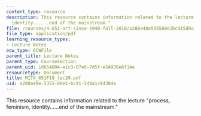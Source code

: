 ```yaml
---
content_type: resource
description: This resource contains information related to the lecture "process, feminism,
  identity......end of the mainstream."
file: /courses/4-651-art-since-1940-fall-2010/a288a48e535580e2bc915d9a1c94304a_MIT4_651F10_lec20.pdf
file_type: application/pdf
learning_resource_types:
- Lecture Notes
ocw_type: OCWFile
parent_title: Lecture Notes
parent_type: CourseSection
parent_uid: 1d654804-a1c3-07e6-7d5f-e54930e6f14e
resourcetype: Document
title: MIT4_651F10_lec20.pdf
uid: a288a48e-5355-80e2-bc91-5d9a1c94304a
---
```

This resource contains information related to the lecture "process, feminism, identity......end of the mainstream."

